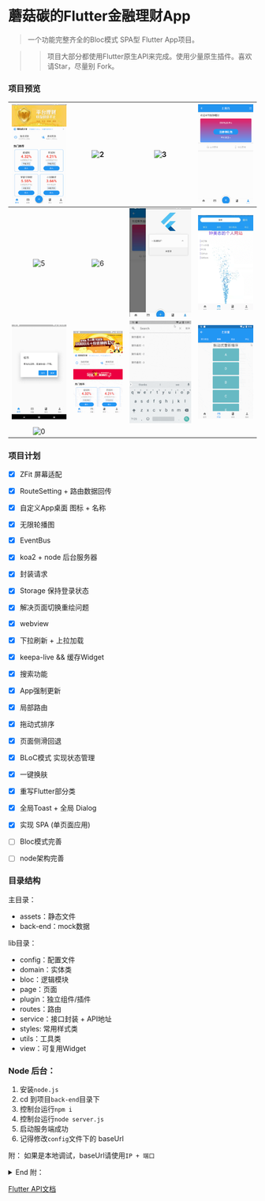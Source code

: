 # 蘑菇碳的Flutter金融理财App

> 一个功能完整齐全的Bloc模式 SPA型 Flutter App项目。

>> 项目大部分都使用Flutter原生API来完成。使用少量原生插件。喜欢请Star，尽量别 Fork。

### 项目预览
|![1](/preview/1.png)|![2](/preview/2.png)|![3](/preview/3.png)|![4](/preview/4.png)|
|:--:|:--:|:--:|:--:|
![5](/preview/5.png)|![6](/preview/6.png)|![7](/preview/7.png)|![8](/preview/8.png)|
|![9](/preview/9.png)|![update](/preview/update.gif)|![search](/preview/search.gif)|![reorder](/preview/reorder.gif)|
![0](/preview/0.png)|


### 项目计划
* [x] ZFit 屏幕适配
* [x] RouteSetting + 路由数据回传
* [x] 自定义App桌面 图标 + 名称
* [x] 无限轮播图
* [x] EventBus
* [x] koa2 + node 后台服务器
* [x] 封装请求
* [x] Storage 保持登录状态
* [x] 解决页面切换重绘问题
* [x] webview
* [x] 下拉刷新 + 上拉加载
* [x] keepa-live && 缓存Widget
* [x] 搜索功能
* [x] App强制更新
* [x] 局部路由
* [x] 拖动式排序
* [x] 页面侧滑回退
* [x] BLoC模式 实现状态管理
* [x] 一键换肤
* [x] 重写Flutter部分类
* [x] 全局Toast + 全局 Dialog
* [x] 实现 SPA (单页面应用)
* [ ] Bloc模式完善
* [ ] node架构完善



### 目录结构

主目录：
* assets：静态文件
* back-end：mock数据


lib目录：
* config：配置文件
* domain：实体类
* bloc：逻辑模块
* page：页面
* plugin：独立组件/插件
* routes：路由
* service：接口封装 + API地址
* styles: 常用样式类
* utils：工具类
* view：可复用Widget


### Node 后台：
1. 安装`node.js`
2. cd 到项目`back-end`目录下
3. 控制台运行`npm i`
4. 控制台运行`node server.js`
5. 启动服务端成功
6. 记得修改`config`文件下的 baseUrl

附： 如果是本地调试，baseUrl请使用`IP + 端口`


<details>
<summary>End 附：</summary>

* BLoC模式
* 不使用setState就能刷新页面
* 在多个页面中共享状态。

</details>


[Flutter API文档](https://flutter.io/docs/get-started/codelab)
